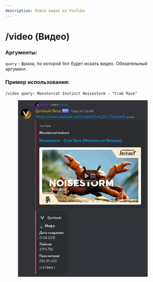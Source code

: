 ```yaml
---
description: Поиск видео из YouTube
---
```


# /video (Видео)

### Аргументы:

`query` - фраза, по которой бот будет искать видео. Обязательный аргумент.

### Пример использования:

`/video query: Monstercat Instinct Noisestorm - "Crab Rave"`

<div align="left">

<figure><img src="../.gitbook/assets/Screenshot_20230806_192822.png" alt=""><figcaption></figcaption></figure>

</div>
